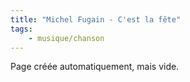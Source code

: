 ```yaml
---
title: "Michel Fugain - C'est la fête"
tags:
    - musique/chanson
---
```


Page créée automatiquement, mais vide.
